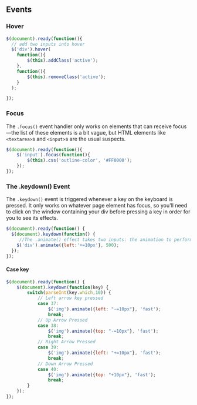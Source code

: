 ## Events

### Hover
```js
$(document).ready(function(){
  // add two inputs into hover
  $('div').hover(
    function(){
        $(this).addClass('active');
    },
    function(){
        $(this).removeClass('active');
    }
  );

});
```

### Focus

The `.focus()` event handler only works on elements that can receive focus—the list of these elements is a bit vague, but HTML elements like `<textarea>`s and `<input>`s are the usual suspects.

```js
$(document).ready(function(){
    $('input').focus(function(){
        $(this).css('outline-color', '#FF0000');
    });
});
```

### The .keydown() Event

The `.keydown()` event is triggered whenever a key on the keyboard is pressed. It only works on whatever page element has focus, so you'll need to click on the window containing your div before pressing a key in order for you to see its effects.

```js
$(document).ready(function() {
  $(document).keydown(function() {
     //The .animate() effect takes two inputs: the animation to perform, and the time in which to perform the animation.
    $('div').animate({left:'+=10px'}, 500);
  });
});
```


#### Case key

```js
$(document).ready(function() {
    $(document).keydown(function(key) {
        switch(parseInt(key.which,10)) {
            // Left arrow key pressed
            case 37:
                $('img').animate({left: "-=10px"}, 'fast');
                break;
            // Up Arrow Pressed
            case 38:
                $('img').animate({top: "-=10px"}, 'fast');
                break;
            // Right Arrow Pressed
            case 39:
                $('img').animate({left: "+=10px"}, 'fast');
                break;
            // Down Arrow Pressed
            case 40:
                $('img').animate({top: "+10px"}, 'fast');
                break;
        }
    });
});

```
